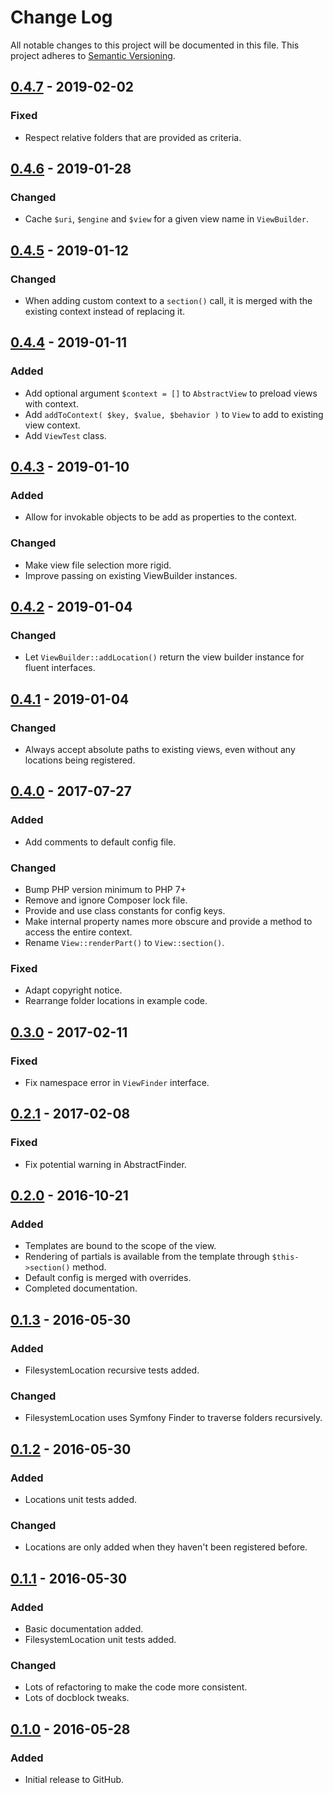# Change Log
All notable changes to this project will be documented in this file.
This project adheres to [Semantic Versioning](http://semver.org/).

## [0.4.7] - 2019-02-02
### Fixed
- Respect relative folders that are provided as criteria.

## [0.4.6] - 2019-01-28
### Changed
- Cache `$uri`, `$engine` and `$view` for a given view name in `ViewBuilder`.

## [0.4.5] - 2019-01-12
### Changed
- When adding custom context to a `section()` call, it is merged with the existing context instead of replacing it.

## [0.4.4] - 2019-01-11
### Added
- Add optional argument `$context = []` to `AbstractView` to preload views with context.
- Add `addToContext( $key, $value, $behavior )` to `View` to add to existing view context.
- Add `ViewTest` class. 

## [0.4.3] - 2019-01-10
### Added
- Allow for invokable objects to be add as properties to the context.

### Changed
- Make view file selection more rigid.
- Improve passing on existing ViewBuilder instances.

## [0.4.2] - 2019-01-04
### Changed
- Let `ViewBuilder::addLocation()` return the view builder instance for fluent interfaces.

## [0.4.1] - 2019-01-04
### Changed
- Always accept absolute paths to existing views, even without any locations being registered.

## [0.4.0] - 2017-07-27
### Added
- Add comments to default config file.

### Changed
- Bump PHP version minimum to PHP 7+
- Remove and ignore Composer lock file.
- Provide and use class constants for config keys.
- Make internal property names more obscure and provide a method to access the entire context.
- Rename `View::renderPart()` to `View::section()`.

### Fixed
- Adapt copyright notice.
- Rearrange folder locations in example code.

## [0.3.0] - 2017-02-11
### Fixed
- Fix namespace error in `ViewFinder` interface.

## [0.2.1] - 2017-02-08
### Fixed
- Fix potential warning in AbstractFinder.

## [0.2.0] - 2016-10-21
### Added
- Templates are bound to the scope of the view.
- Rendering of partials is available from the template through `$this->section()` method.
- Default config is merged with overrides.
- Completed documentation.

## [0.1.3] - 2016-05-30
### Added
- FilesystemLocation recursive tests added.

### Changed
- FilesystemLocation uses Symfony Finder to traverse folders recursively.

## [0.1.2] - 2016-05-30
### Added
- Locations unit tests added.

### Changed
- Locations are only added when they haven't been registered before.

## [0.1.1] - 2016-05-30
### Added
- Basic documentation added.
- FilesystemLocation unit tests added.

### Changed
- Lots of refactoring to make the code more consistent.
- Lots of docblock tweaks.

## [0.1.0] - 2016-05-28
### Added
- Initial release to GitHub.

[0.4.7]: https://github.com/brightnucleus/view/compare/v0.4.6...v0.4.7
[0.4.6]: https://github.com/brightnucleus/view/compare/v0.4.5...v0.4.6
[0.4.5]: https://github.com/brightnucleus/view/compare/v0.4.4...v0.4.5
[0.4.4]: https://github.com/brightnucleus/view/compare/v0.4.3...v0.4.4
[0.4.3]: https://github.com/brightnucleus/view/compare/v0.4.2...v0.4.3
[0.4.2]: https://github.com/brightnucleus/view/compare/v0.4.1...v0.4.2
[0.4.1]: https://github.com/brightnucleus/view/compare/v0.4.0...v0.4.1
[0.4.0]: https://github.com/brightnucleus/view/compare/v0.3.0...v0.4.0
[0.3.0]: https://github.com/brightnucleus/view/compare/v0.2.2...v0.3.0
[0.2.2]: https://github.com/brightnucleus/view/compare/v0.2.1...v0.2.2
[0.2.1]: https://github.com/brightnucleus/view/compare/v0.2.0...v0.2.1
[0.2.0]: https://github.com/brightnucleus/view/compare/v0.1.3...v0.2.0
[0.1.3]: https://github.com/brightnucleus/view/compare/v0.1.2...v0.1.3
[0.1.2]: https://github.com/brightnucleus/view/compare/v0.1.1...v0.1.2
[0.1.1]: https://github.com/brightnucleus/view/compare/v0.1.0...v0.1.1
[0.1.0]: https://github.com/brightnucleus/view/compare/v0.0.0...v0.1.0
